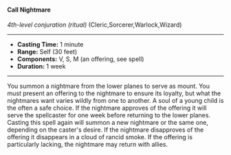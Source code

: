 #### Call Nightmare
*4th-level conjuration* *(ritual)* (Cleric,Sorcerer,Warlock,Wizard)
___
- **Casting Time:** 1 minute
- **Range:** Self (30 feet)
- **Components:** V, S, M (an offering, see spell)
- **Duration:** 1 week
---
You summon a nightmare from the lower planes to
serve as mount. You must present an offering to the
nightmare to ensure its loyalty, but what the
nightmares want varies wildly from one to another.
A soul of a young child is the often a safe choice. If
the nightmare approves of the offering it will serve
the spellcaster for one week before returning to the
lower planes. Casting this spell again will summon a
new nightmare or the same one, depending on the
caster's desire. If the nightmare disapproves of the
offering it disappears in a cloud of rancid smoke. If
the offering is particularly lacking, the nightmare
may return with allies.

